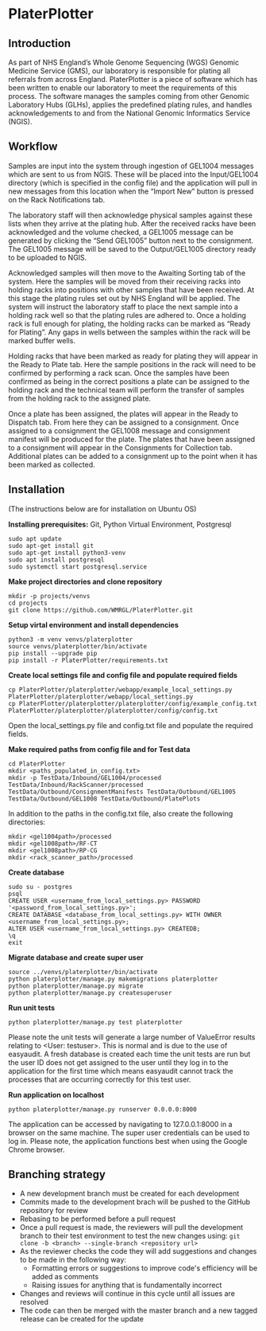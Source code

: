 
# PlaterPlotter

## Introduction

As part of NHS England’s Whole Genome Sequencing (WGS) Genomic Medicine Service (GMS), our laboratory is responsible for plating all referrals from across England. PlaterPlotter is a piece of software which has been written to enable our laboratory to meet the requirements of this process. The software manages the samples coming from other Genomic Laboratory Hubs (GLHs), applies the predefined plating rules, and handles acknowledgements to and from the National Genomic Informatics Service (NGIS).

## Workflow
Samples are input into the system through ingestion of GEL1004 messages which are sent to us from NGIS. These will be placed into the Input/GEL1004 directory (which is specified in the config file) and the application will pull in new messages from this location when the “Import New” button is pressed on the Rack Notifications tab.

The laboratory staff will then acknowledge physical samples against these lists when they arrive at the plating hub. After the received racks have been acknowledged and the volume checked, a GEL1005 message can be generated by clicking the “Send GEL1005” button next to the consignment. The GEL1005 message will be saved to the Output/GEL1005 directory ready to be uploaded to NGIS.

Acknowledged samples will then move to the Awaiting Sorting tab of the system. Here the samples will be moved from their receiving racks into holding racks into positions with other samples that have been received. At this stage the plating rules set out by NHS England will be applied. The system will instruct the laboratory staff to place the next sample into a holding rack well so that the plating rules are adhered to. Once a holding rack is full enough for plating, the holding racks can be marked as “Ready for Plating”. Any gaps in wells between the samples within the rack will be marked buffer wells.

Holding racks that have been marked as ready for plating they will appear in the Ready to Plate tab. Here the sample positions in the rack will need to be confirmed by performing a rack scan. Once the samples have been confirmed as being in the correct positions a plate can be assigned to the holding rack and the technical team will perform the transfer of samples from the holding rack to the assigned plate.

Once a plate has been assigned, the plates will appear in the Ready to Dispatch tab. From here they can be assigned to a consignment. Once assigned to a consignment the GEL1008 message and consignment manifest will be produced for the plate. The plates that have been assigned to a consignment will appear in the Consignments for Collection tab. Additional plates can be added to a consignment up to the point when it has been marked as collected.



## Installation
(The instructions below are for installation on Ubuntu OS) 

**Installing prerequisites:** Git, Python Virtual Environment, Postgresql
```
sudo apt update
sudo apt-get install git
sudo apt-get install python3-venv
sudo apt install postgresql
sudo systemctl start postgresql.service
```
**Make project directories and clone repository**
```
mkdir -p projects/venvs
cd projects
git clone https://github.com/WMRGL/PlaterPlotter.git
```
**Setup virtal environment and install dependencies**
```
python3 -m venv venvs/platerplotter
source venvs/platerplotter/bin/activate
pip install --upgrade pip
pip install -r PlaterPlotter/requirements.txt
```
**Create local settings file and config file and populate required fields**
```
cp PlaterPlotter/platerplotter/webapp/example_local_settings.py PlaterPlotter/platerplotter/webapp/local_settings.py
cp PlaterPlotter/platerplotter/platerplotter/config/example_config.txt PlaterPlotter/platerplotter/platerplotter/config/config.txt 
```
Open the local_settings.py file and config.txt file and populate the required fields.

**Make required paths from config file and for Test data**
```
cd PlaterPlotter
mkdir <paths_populated_in_config.txt>
mkdir -p TestData/Inbound/GEL1004/processed TestData/Inbound/RackScanner/processed TestData/Outbound/ConsignmentManifests TestData/Outbound/GEL1005 TestData/Outbound/GEL1008 TestData/Outbound/PlatePlots
```
In addition to the paths in the config.txt file, also create the following directories:
```
mkdir <gel1004path>/processed
mkdir <gel1008path>/RF-CT 
mkdir <gel1008path>/RP-CG
mkdir <rack_scanner_path>/processed
```
**Create database**
```
sudo su - postgres
psql
CREATE USER <username_from_local_settings.py> PASSWORD '<password_from_local_settings.py>';
CREATE DATABASE <database_from_local_settings.py> WITH OWNER <username_from_local_settings.py>;
ALTER USER <username_from_local_settings.py> CREATEDB;
\q
exit
```
**Migrate database and create super user**
```
source ../venvs/platerplotter/bin/activate
python platerplotter/manage.py makemigrations platerplotter
python platerplotter/manage.py migrate
python platerplotter/manage.py createsuperuser
```
**Run unit tests**
```
python platerplotter/manage.py test platerplotter
```
Please note the unit tests will generate a large number of ValueError results relating to <User: testuser>. This is normal and is due to the use of easyaudit. A fresh database is created each time the unit tests are run but the user ID does not get assigned to the user until they log in to the application for the first time which means easyaudit cannot track the processes that are occurring correctly for this test user.

**Run application on localhost**
```
python platerplotter/manage.py runserver 0.0.0.0:8000
```
The application can be accessed by navigating to 127.0.0.1:8000 in a browser on the same machine. The super user credentials can be used to log in. Please note, the application functions best when using the Google Chrome browser. 

## Branching strategy

- A new development branch must be created for each development
- Commits made to the development brach will be pushed to the GitHub repository for review
- Rebasing to be performed before a pull request
- Once a pull request is made, the reviewers will pull the development branch to their test environment to test the new changes using: `git clone -b <branch> --single-branch <repository url>`
- As the reviewer checks the code they will add suggestions and changes to be made in the following way:
	- Formatting errors or suggestions to improve code's efficiency will be added as comments
	- Raising issues for anything that is fundamentally incorrect
- Changes and reviews will continue in this cycle until all issues are resolved
- The code can then be merged with the master branch and a new tagged release can be created for the update